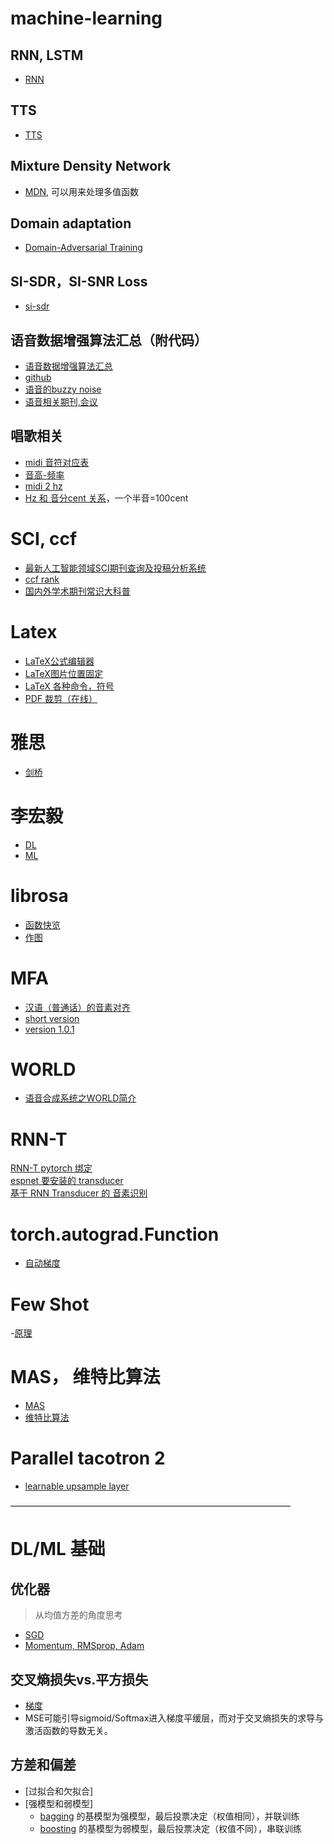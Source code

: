 # machine-learning

## RNN, LSTM

- [RNN](https://zhuanlan.zhihu.com/p/28919765)

## TTS

- [TTS](https://zhuanlan.zhihu.com/p/45517433)

## Mixture Density Network

- [MDN](https://zhuanlan.zhihu.com/p/37992239), 可以用来处理多值函数

## Domain adaptation

- [Domain-Adversarial Training](https://zhuanlan.zhihu.com/p/51499968)

## SI-SDR，SI-SNR Loss

- [si-sdr](https://github.com/pfnet-research/meta-tasnet/blob/30eba9663445226f5de251297007b94e4f3b1ebc/utility/loss.py#L5)

## 语音数据增强算法汇总（附代码）

- [语音数据增强算法汇总](https://blog.csdn.net/qq_36999834/article/details/109851965)
- [github](https://github.com/zzpDapeng/speech_data_augment)
- [语音的buzzy noise](https://github.com/mmorise/World/issues/44)
- [语音相关期刊,会议](https://blog.csdn.net/zongza/article/details/82924070?utm_medium=distribute.pc_relevant_t0.none-task-blog-BlogCommendFromMachineLearnPai2-1.channel_param&depth_1-utm_source=distribute.pc_relevant_t0.none-task-blog-BlogCommendFromMachineLearnPai2-1.channel_param)

## 唱歌相关

- [midi 音符对应表](https://blog.csdn.net/claroja/article/details/104247327?utm_medium=distribute.pc_relevant.none-task-blog-BlogCommendFromMachineLearnPai2-1.channel_param&depth_1-utm_source=distribute.pc_relevant.none-task-blog-BlogCommendFromMachineLearnPai2-1.channel_param)
- [音高-频率](https://bideyuanli.com/声乐基础理论/音高)
- [midi 2 hz](https://forum.pdpatchrepo.info/topic/4090/midi-to-hz-and-hz-to-midi-formulas)
- [Hz 和 音分cent 关系](http://www.tunersnote.com/30001259762338335469356723889924459.html)，一个半音=100cent

# SCI, ccf

- [最新人工智能领域SCI期刊查询及投稿分析系统](https://www.letpub.com.cn/index.php?page=journalapp&view=researchfield&fieldtag=251&firstletter=&currentpage=1#journallisttable)
- [ccf rank](https://www.ccf.org.cn/Academic_Evaluation/AI/)
- [国内外学术期刊常识大科普](https://mp.weixin.qq.com/s?__biz=MzU1Mjk0NjIzMw==&mid=2247484412&idx=1&sn=dd439058f23e1312234424b753effec6&scene=19#wechat_redirect)

# Latex

- [LaTeX公式编辑器](https://www.latexlive.com/##)
- [LaTeX图片位置固定](https://blog.csdn.net/zhuang19951231/article/details/79176298)
- [LaTeX 各种命令，符号](https://www.cnblogs.com/bnuvincent/p/9550350.html)
- [PDF 裁剪（在线）](https://deftpdf.com/zh/crop-pdf)

# 雅思

- [剑桥](http://top.zhan.com/ielts/read/review-185-0-1-3998746.html)

# 李宏毅

- [DL](http://speech.ee.ntu.edu.tw/~tlkagk/courses_DLHLP20.html)
- [ML](http://speech.ee.ntu.edu.tw/~tlkagk/courses_ML19.html)

# librosa

- [函数快览](https://learnku.com/articles/45084)
- [作图](https://zhuanlan.zhihu.com/p/198900624)

# MFA

- [汉语（普通话）的音素对齐](https://www.bilibili.com/read/cv6815691/)
- [short version](http://www.cs.columbia.edu/~ecooper/tts/mfa.html)
- [version 1.0.1](https://github.com/MontrealCorpusTools/Montreal-Forced-Aligner/releases)

# WORLD

- [语音合成系统之WORLD简介](https://zhuanlan.zhihu.com/p/76704615)

# RNN-T

[RNN-T pytorch 绑定](https://github.com/awni/transducer)  
[espnet 要安装的 transducer ](https://github.com/HawkAaron/warp-transducer)  
[基于 RNN Transducer 的 音素识别](https://github.com/HawkAaron/RNN-Transducer)


# torch.autograd.Function

- [自动梯度](https://blog.csdn.net/tsq292978891/article/details/79364140)

# Few Shot

-[原理](https://www.zmonster.me/2019/12/08/few-shot-learning.html)

# MAS， 维特比算法

- [MAS](https://blog.csdn.net/weixin_42262721/article/details/110457491)
- [维特比算法](https://www.zhihu.com/question/20136144/answer/763021768)

# Parallel tacotron 2

- [learnable upsample layer](https://zhuanlan.zhihu.com/p/388926701)

————————————————————————————————
# DL/ML 基础

## 优化器
> 从均值方差的角度思考
- [SGD](https://www.cnblogs.com/guoyaohua/p/8542554.html)
- [Momentum, RMSprop, Adam](https://zhuanlan.zhihu.com/p/43438597)

## 交叉熵损失vs.平方损失
- [梯度](https://blog.csdn.net/efei7968/article/details/88724712)
- MSE可能引导sigmoid/Softmax进入梯度平缓层，而对于交叉熵损失的求导与激活函数的导数无关。

## 方差和偏差
- [过拟合和欠拟合]
- [强模型和弱模型]
  - [bagging](https://cloud.tencent.com/developer/news/393218)
  的基模型为强模型，最后投票决定（权值相同），并联训练
  - [boosting](https://blog.csdn.net/whiteinblue/article/details/14518773)
  的基模型为弱模型，最后投票决定（权值不同），串联训练
